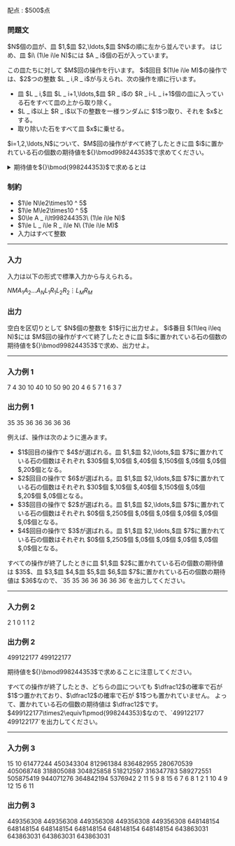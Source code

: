 
<div>

<span>

<span>

<p>
配点 : $500$点
</p>

<div>

<section>

### **問題文**

<p>
$N$個の皿が、皿 $1,$皿 $2,\ldots,$皿 $N$の順に左から並んでいます。
はじめ、皿 $i\ (1\le i\le N)$には $A _ i$個の石が入っています。
</p>

<p>
この皿たちに対して $M$回の操作を行います。
$i$回目 $(1\le i\le M)$の操作では、$2$つの整数 $L _ i,R _ i$が与えられ、次の操作を順に行います。
</p>

<ul>

<li>
皿 $L _ i,$皿 $L _ i+1,\ldots,$皿 $R _ i$の $R _ i-L _ i+1$個の皿に入っている石をすべて皿の上から取り除く。
</li>

<li>
$L _ i$以上 $R _ i$以下の整数を一様ランダムに $1$つ取り、それを $x$とする。
</li>

<li>
取り除いた石をすべて皿 $x$に乗せる。
</li>

</ul>

<p>
$i=1,2,\ldots,N$について、$M$回の操作がすべて終了したときに皿 $i$に置かれている石の個数の期待値を${}\bmod998244353$で求めてください。
</p>

<details>

<summary>
期待値を${}\bmod{998244353}$で求めるとは
</summary>

<p>
求める期待値は必ず有理数になることが証明できます。 また、この問題の制約のもとでは、その値を既約分数 $\frac{P}{Q}$で表した時、$Q \not\equiv 0 \pmod{998244353}$となることも証明できます。 よって、$R \times Q \equiv P \pmod{998244353}, 0 \leq R \lt 998244353$を満たす整数 $R$が一意に定まります。期待値を${}\bmod{998244353}$で求めるとは、この $R$を求めることを指します。



</p>

</details>

</section>

</div>

<div>

<section>

### **制約**

<ul>

<li>
$1\le N\le2\times10 ^ 5$
</li>

<li>
$1\le M\le2\times10 ^ 5$
</li>

<li>
$0\le A _ i\lt998244353\ (1\le i\le N)$
</li>

<li>
$1\le L _ i\le R _ i\le N\ (1\le i\le M)$
</li>

<li>
入力はすべて整数
</li>

</ul>

</section>

</div>

---

<div>

<div>

<section>

### **入力**

<p>
入力は以下の形式で標準入力から与えられる。
</p>

<div>

$N$$M$$A _ 1$$A _ 2$$\ldots$$A _ N$$L _ 1$$R _ 1$$L _ 2$$R _ 2$$\vdots$$L _ M$$R _ M$
</div>

</section>

</div>

<div>

<section>

### **出力**

<p>
空白を区切りとして $N$個の整数を $1$行に出力せよ。
$i$番目 $(1\leq i\leq N)$には $M$回の操作がすべて終了したときに皿 $i$に置かれている石の個数の期待値を${}\bmod998244353$で求め、出力せよ。
</p>

</section>

</div>

</div>

---

<div>

<section>

### **入力例 1**

<div>

7 4
30 10 40 10 50 90 20
4 6
5 7
1 6
3 7

</div>

</section>

</div>

<div>

<section>

### **出力例 1**

<div>

35 35 36 36 36 36 36 

</div>

<p>
例えば、操作は次のように進みます。
</p>

<ul>

<li>
$1$回目の操作で $4$が選ばれる。皿 $1,$皿 $2,\ldots,$皿 $7$に置かれている石の個数はそれぞれ $30$個 $,10$個 $,40$個 $,150$個 $,0$個 $,0$個 $,20$個となる。
</li>

<li>
$2$回目の操作で $6$が選ばれる。皿 $1,$皿 $2,\ldots,$皿 $7$に置かれている石の個数はそれぞれ $30$個 $,10$個 $,40$個 $,150$個 $,0$個 $,20$個 $,0$個となる。
</li>

<li>
$3$回目の操作で $2$が選ばれる。皿 $1,$皿 $2,\ldots,$皿 $7$に置かれている石の個数はそれぞれ $0$個 $,250$個 $,0$個 $,0$個 $,0$個 $,0$個 $,0$個となる。
</li>

<li>
$4$回目の操作で $3$が選ばれる。皿 $1,$皿 $2,\ldots,$皿 $7$に置かれている石の個数はそれぞれ $0$個 $,250$個 $,0$個 $,0$個 $,0$個 $,0$個 $,0$個となる。
</li>

</ul>

<p>
すべての操作が終了したときに皿 $1,$皿 $2$に置かれている石の個数の期待値は $35$、皿 $3,$皿 $4,$皿 $5,$皿 $6,$皿 $7$に置かれている石の個数の期待値は $36$なので、`35 35 36 36 36 36 36`を出力してください。
</p>

</section>

</div>

---

<div>

<section>

### **入力例 2**

<div>

2 1
0 1
1 2

</div>

</section>

</div>

<div>

<section>

### **出力例 2**

<div>

499122177 499122177 

</div>

<p>
期待値を${}\bmod998244353$で求めることに注意してください。
</p>

<p>
すべての操作が終了したとき、どちらの皿についても $\dfrac12$の確率で石が $1$つ置かれており、$\dfrac12$の確率で石が $1$つも置かれていません。
よって、置かれている石の個数の期待値は $\dfrac12$です。
$499122177\times2\equiv1\pmod{998244353}$なので、`499122177 499122177`を出力してください。
</p>

</section>

</div>

---

<div>

<section>

### **入力例 3**

<div>

15 10
61477244 450343304 812961384 836482955 280670539 405068748 318805088 304825858 518212597 316347783 589272551 505875419 944071276 364842194 5376942
2 11
5 9
8 15
6 7
6 8
1 2
1 10
4 9
12 15
6 11

</div>

</section>

</div>

<div>

<section>

### **出力例 3**

<div>

449356308 449356308 449356308 449356308 449356308 648148154 648148154 648148154 648148154 648148154 648148154 643863031 643863031 643863031 643863031 

</div>

</section>

</div>

</span>

</span>

</div>
